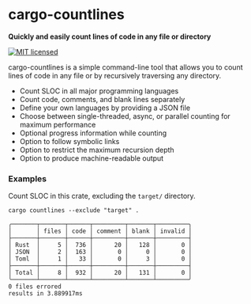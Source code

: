 # cargo-countlines

**Quickly and easily count lines of code in any file or directory**

[![MIT licensed](https://img.shields.io/badge/license-MIT-blue.svg)](./LICENSE)

cargo-countlines is a simple command-line tool that allows you to count lines of code in
any file or by recursively traversing any directory.

- Count SLOC in all major programming languages
- Count code, comments, and blank lines separately
- Define your own languages by providing a JSON file
- Choose between single-threaded, async, or parallel counting for maximum performance
- Optional progress information while counting
- Option to follow symbolic links
- Option to restrict the maximum recursion depth
- Option to produce machine-readable output

### Examples

Count SLOC in this crate, excluding the `target/` directory.
```
cargo countlines --exclude "target" .

╭───────┬───────┬──────┬─────────┬───────┬─────────╮
│       │ files │ code │ comment │ blank │ invalid │
├───────┼───────┼──────┼─────────┼───────┼─────────┤
│ Rust  │     5 │  736 │      20 │   128 │       0 │
│ JSON  │     2 │  163 │       0 │     0 │       0 │
│ Toml  │     1 │   33 │       0 │     3 │       0 │
├───────┼───────┼──────┼─────────┼───────┼─────────┤
│ Total │     8 │  932 │      20 │   131 │       0 │
╰───────┴───────┴──────┴─────────┴───────┴─────────╯
0 files errored
results in 3.889917ms
```
